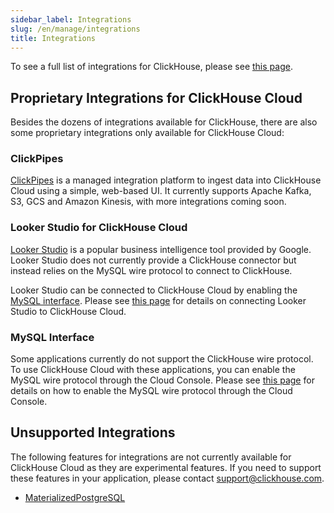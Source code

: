 ```yaml
---
sidebar_label: Integrations
slug: /en/manage/integrations
title: Integrations
---
```


To see a full list of integrations for ClickHouse, please see [this page](/en/integrations).

## Proprietary Integrations for ClickHouse Cloud

Besides the dozens of integrations available for ClickHouse, there are also some proprietary integrations only available for ClickHouse Cloud:

### ClickPipes

[ClickPipes](/en/integrations/clickpipes) is a managed integration platform to ingest data into ClickHouse Cloud using a simple, web-based UI. It currently supports Apache Kafka, S3, GCS and Amazon Kinesis, with more integrations coming soon.


### Looker Studio for ClickHouse Cloud

[Looker Studio](https://lookerstudio.google.com/) is a popular business intelligence tool provided by Google. Looker Studio does not currently provide a ClickHouse connector but instead relies on the MySQL wire protocol to connect to ClickHouse.

Looker Studio can be connected to ClickHouse Cloud by enabling the [MySQL interface](/en/interfaces/mysql). Please see [this page](/en/interfaces/mysql#enabling-the-mysql-interface-on-clickhouse-cloud) for details on connecting Looker Studio to ClickHouse Cloud.

### MySQL Interface

Some applications currently do not support the ClickHouse wire protocol. To use ClickHouse Cloud with these applications, you can enable the MySQL wire protocol through the Cloud Console. Please see [this page](/en/interfaces/mysql#enabling-the-mysql-interface-on-clickhouse-cloud) for details on how to enable the MySQL wire protocol through the Cloud Console.

## Unsupported Integrations

The following features for integrations are not currently available for ClickHouse Cloud as they are experimental features. If you need to support these features in your application, please contact support@clickhouse.com.

- [MaterializedPostgreSQL](/en/engines/table-engines/integrations/materialized-postgresql)
